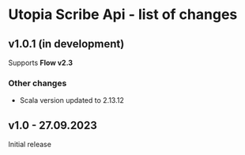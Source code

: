 # Utopia Scribe Api - list of changes

## v1.0.1 (in development)
Supports **Flow v2.3**
### Other changes
- Scala version updated to 2.13.12

## v1.0 - 27.09.2023
Initial release
